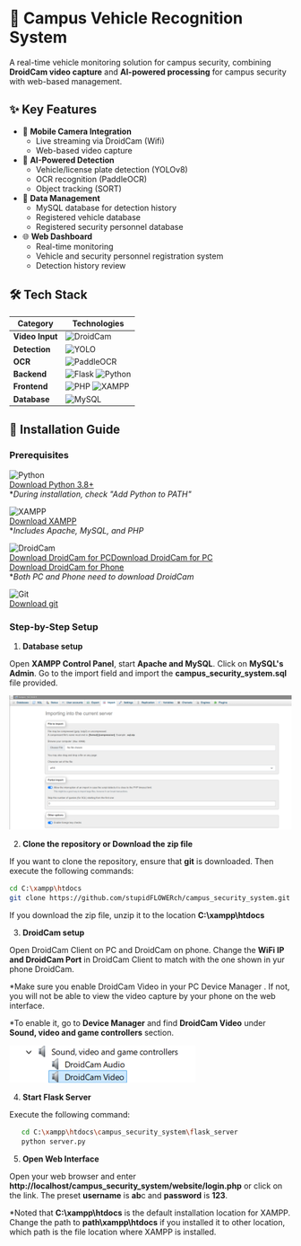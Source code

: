 # 🚗 Campus Vehicle Recognition System

A real-time vehicle monitoring solution for campus security, 
combining **DroidCam video capture** and **AI-powered processing** for campus security with web-based management.

## ✨ Key Features
- 📱 **Mobile Camera Integration**
  - Live streaming via DroidCam (Wifi)
  - Web-based video capture
- 🤖 **AI-Powered Detection**
  - Vehicle/license plate detection (YOLOv8)
  - OCR recognition (PaddleOCR)
  - Object tracking (SORT)
- 💾 **Data Management**
  - MySQL database for detection history
  - Registered vehicle database
  - Registered security personnel database
- 🌐 **Web Dashboard**
  - Real-time monitoring
  - Vehicle and security personnel registration system
  - Detection history review
## 🛠️ Tech Stack

| Category       | Technologies                                                                 |
|----------------|-----------------------------------------------------------------------------|
| **Video Input** | ![DroidCam](https://img.shields.io/badge/DroidCam-FF6F00?style=flat&logo=android) |
| **Detection**  | ![YOLO](https://img.shields.io/badge/YOLOv8-00FFFF?style=flat&logo=yolo) |
| **OCR**        | ![PaddleOCR](https://img.shields.io/badge/PaddleOCR-0095D5?style=flat)       |
| **Backend**    | ![Flask](https://img.shields.io/badge/Flask-000000?style=flat&logo=flask) ![Python](https://img.shields.io/badge/Python-3776AB?style=flat&logo=python&logoColor=white) |
| **Frontend**   | ![PHP](https://img.shields.io/badge/PHP-777BB4?style=flat&logo=php&logoColor=white) ![XAMPP](https://img.shields.io/badge/XAMPP-FB7A24?style=flat&logo=xampp&logoColor=white) |
| **Database**   | ![MySQL](https://img.shields.io/badge/MySQL-4479A1?style=flat&logo=mysql&logoColor=white) |


## 🚀 Installation Guide

### Prerequisites 
![Python](https://img.shields.io/badge/Python-3.8+-blue)  
[Download Python 3.8+](https://www.python.org/downloads/)  
**During installation, check "Add Python to PATH"*

![XAMPP](https://img.shields.io/badge/XAMPP-8.0+-orange)  
[Download XAMPP](https://www.apachefriends.org/)  
**Includes Apache, MySQL, and PHP*

![DroidCam](https://img.shields.io/badge/DroidCam-Required-FF6F00?style=flat&logo=android)  
[Download DroidCam for PC](https://droidcam.app/)[Download DroidCam for PC](https://droidcam.app/)  
[Download DroidCam for Phone](https://play.google.com/store/apps/details?id=com.dev47apps.obsdroidcam&hl=en)  
**Both PC and Phone need to download DroidCam*

![Git](https://img.shields.io/badge/Git-required-green)  
[Download git](https://git-scm.com/downloads)

### Step-by-Step Setup
1. **Database setup**

Open **XAMPP Control Panel**, start **Apache and MySQL**. Click on **MySQL's Admin**. Go to the import field and import the **campus_security_system.sql** file provided.

![mysql_import](readme/mysql_import.png)

2. **Clone the repository or Download the zip file** 

If you want to clone the repository, ensure that **git** is downloaded. Then execute the following commands:

   ```bash
   cd C:\xampp\htdocs
   git clone https://github.com/stupidFLOWERch/campus_security_system.git
   ```
 
If you download the zip file, unzip it to the location **C:\xampp\htdocs**

3. **DroidCam setup**

Open DroidCam Client on PC and DroidCam on phone. Change the **WiFi IP and DroidCam Port** in DroidCam Client to match with the one shown in yur phone DroidCam. 

*Make sure you enable DroidCam Video in your PC Device Manager . If not, you will not be able to view the video capture by your phone on the web interface.

*To enable it, go to **Device Manager** and find **DroidCam Video** under **Sound, video and game controllers** section.

![device_manager](readme/device_manager.png)

4. **Start Flask Server**

Execute the following command:
```bash
   cd C:\xampp\htdocs\campus_security_system\flask_server
   python server.py
```

5. **Open Web Interface**

Open your web browser and enter **http://localhost/campus_security_system/website/login.php** or click on the link. The preset **username** is **ab**c and **password** is **123**.

*Noted that **C:\xampp\htdocs** is the default installation location for XAMPP. Change the path to **path\xampp\htdocs** if you installed it to other location, which path is the file location where XAMPP is installed.
